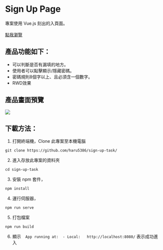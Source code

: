 # Sign Up Page
專案使用 Vue.js 刻出的入頁面。<br /><br />
[點我瀏覽](https://haru5386.github.io/sign-up-task/)

## 產品功能如下：
 * 可以判斷是否有漏填的地方。
 * 使用者可以點擊顯示/隱藏密碼。
 * 密碼規則8個字以上、且必須含一個數字。
 * RWD效果
 
## 產品畫面預覽
![](https://i.imgur.com/7wAq1mA.png)

## 下載方法：
 1. 打開終端機，Clone 此專案至本機電腦
 
```
git clone https://github.com/haru5386/sign-up-task/
```

2. 進入存放此專案的資料夾

```
cd sign-up-task
```

3. 安裝 npm 套件，

```
npm install
```

4. 運行伺服器，

```
npm run serve
```

5. 打包檔案

```
npm run build
```

6. 顯示`  App running at:  - Local:   http://localhost:8080/`
   表示成功進入

